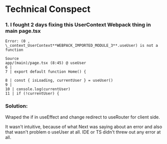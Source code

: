 # Technical Conspect

### 1. I fought 2 days fixing this UserContext Webpack thing in main page.tsx

```tsx
Error: (0 , \_context_UserContext**WEBPACK_IMPORTED_MODULE_3**.useUser) is not a function

Source
app/(main)/page.tsx (8:45) @ useUser
6 |
7 | export default function Home() {

8 | const { isLoading, currentUser } = useUser()
9 |
10 | console.log(currentUser)
11 | if (!currentUser) {
```

### Solution:

Wraped the if in useEffect and change redirect to useRouter for client side.

It wasn't intuitive, because of what Next was saying about an error and also that wasn't problem o useUser at all. IDE or TS didn't threw out any error at all.

